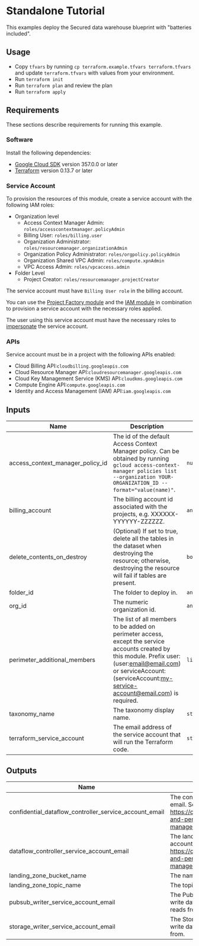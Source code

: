 # Standalone Tutorial

This examples deploy the Secured data warehouse blueprint with "batteries included".

## Usage

- Copy `tfvars` by running `cp terraform.example.tfvars terraform.tfvars` and update `terraform.tfvars` with values from your environment.
- Run `terraform init`
- Run `terraform plan` and review the plan
- Run `terraform apply`

## Requirements

These sections describe requirements for running this example.

### Software

Install the following dependencies:

- [Google Cloud SDK](https://cloud.google.com/sdk/install) version 357.0.0 or later
- [Terraform](https://www.terraform.io/downloads.html) version 0.13.7 or later

### Service Account

To provision the resources of this module, create a service account
with the following IAM roles:

- Organization level
  - Access Context Manager Admin: `roles/accesscontextmanager.policyAdmin`
  - Billing User: `roles/billing.user`
  - Organization Administrator: `roles/resourcemanager.organizationAdmin`
  - Organization Policy Administrator: `roles/orgpolicy.policyAdmin`
  - Organization Shared VPC Admin: `roles/compute.xpnAdmin`
  - VPC Access Admin: `roles/vpcaccess.admin`
- Folder Level
  - Project Creator: `roles/resourcemanager.projectCreator`

The service account must have `Billing User role` in the billing account.

You can use the [Project Factory module](https://github.com/terraform-google-modules/terraform-google-project-factory) and the
[IAM module](https://github.com/terraform-google-modules/terraform-google-iam) in combination to provision a
service account with the necessary roles applied.

The user using this service account must have the necessary roles to [impersonate](https://cloud.google.com/iam/docs/impersonating-service-accounts) the service account.

### APIs

Service account must be in a project with the following APIs enabled:

- Cloud Billing API:`cloudbilling.googleapis.com`
- Cloud Resource Manager API:`cloudresourcemanager.googleapis.com`
- Cloud Key Management Service (KMS) API:`cloudkms.googleapis.com`
- Compute Engine API:`compute.googleapis.com`
- Identity and Access Management (IAM) API:`iam.googleapis.com`

<!-- BEGINNING OF PRE-COMMIT-TERRAFORM DOCS HOOK -->
## Inputs

| Name | Description | Type | Default | Required |
|------|-------------|------|---------|:--------:|
| access\_context\_manager\_policy\_id | The id of the default Access Context Manager policy. Can be obtained by running `gcloud access-context-manager policies list --organization YOUR-ORGANIZATION_ID --format="value(name)"`. | `number` | n/a | yes |
| billing\_account | The billing account id associated with the projects, e.g. XXXXXX-YYYYYY-ZZZZZZ. | `any` | n/a | yes |
| delete\_contents\_on\_destroy | (Optional) If set to true, delete all the tables in the dataset when destroying the resource; otherwise, destroying the resource will fail if tables are present. | `bool` | `false` | no |
| folder\_id | The folder to deploy in. | `any` | n/a | yes |
| org\_id | The numeric organization id. | `any` | n/a | yes |
| perimeter\_additional\_members | The list of all members to be added on perimeter access, except the service accounts created by this module. Prefix user: (user:email@email.com) or serviceAccount: (serviceAccount:my-service-account@email.com) is required. | `list(string)` | n/a | yes |
| taxonomy\_name | The taxonomy display name. | `string` | `"secured_taxonomy"` | no |
| terraform\_service\_account | The email address of the service account that will run the Terraform code. | `string` | n/a | yes |

## Outputs

| Name | Description |
|------|-------------|
| confidential\_dataflow\_controller\_service\_account\_email | The confidential project Dataflow controller service account email. See https://cloud.google.com/dataflow/docs/concepts/security-and-permissions#specifying_a_user-managed_controller_service_account. |
| dataflow\_controller\_service\_account\_email | The landing zone project Dataflow controller service account email. See https://cloud.google.com/dataflow/docs/concepts/security-and-permissions#specifying_a_user-managed_controller_service_account. |
| landing\_zone\_bucket\_name | The name of the bucket created for landing zone pipeline. |
| landing\_zone\_topic\_name | The topic created for landing zone pipeline. |
| pubsub\_writer\_service\_account\_email | The PubSub writer service account email. Should be used to write data to the PubSub topics the landing zone pipeline reads from. |
| storage\_writer\_service\_account\_email | The Storage writer service account email. Should be used to write data to the buckets the landing zone pipeline reads from. |

<!-- END OF PRE-COMMIT-TERRAFORM DOCS HOOK -->
